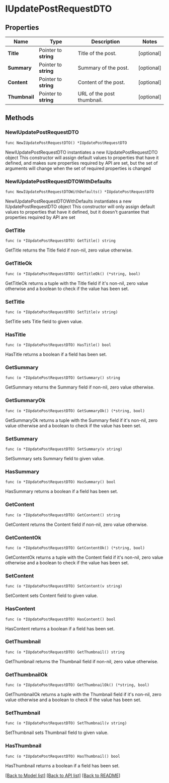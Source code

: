 # IUpdatePostRequestDTO

## Properties

Name | Type | Description | Notes
------------ | ------------- | ------------- | -------------
**Title** | Pointer to **string** | Title of the post. | [optional] 
**Summary** | Pointer to **string** | Summary of the post. | [optional] 
**Content** | Pointer to **string** | Content of the post. | [optional] 
**Thumbnail** | Pointer to **string** | URL of the post thumbnail. | [optional] 

## Methods

### NewIUpdatePostRequestDTO

`func NewIUpdatePostRequestDTO() *IUpdatePostRequestDTO`

NewIUpdatePostRequestDTO instantiates a new IUpdatePostRequestDTO object
This constructor will assign default values to properties that have it defined,
and makes sure properties required by API are set, but the set of arguments
will change when the set of required properties is changed

### NewIUpdatePostRequestDTOWithDefaults

`func NewIUpdatePostRequestDTOWithDefaults() *IUpdatePostRequestDTO`

NewIUpdatePostRequestDTOWithDefaults instantiates a new IUpdatePostRequestDTO object
This constructor will only assign default values to properties that have it defined,
but it doesn't guarantee that properties required by API are set

### GetTitle

`func (o *IUpdatePostRequestDTO) GetTitle() string`

GetTitle returns the Title field if non-nil, zero value otherwise.

### GetTitleOk

`func (o *IUpdatePostRequestDTO) GetTitleOk() (*string, bool)`

GetTitleOk returns a tuple with the Title field if it's non-nil, zero value otherwise
and a boolean to check if the value has been set.

### SetTitle

`func (o *IUpdatePostRequestDTO) SetTitle(v string)`

SetTitle sets Title field to given value.

### HasTitle

`func (o *IUpdatePostRequestDTO) HasTitle() bool`

HasTitle returns a boolean if a field has been set.

### GetSummary

`func (o *IUpdatePostRequestDTO) GetSummary() string`

GetSummary returns the Summary field if non-nil, zero value otherwise.

### GetSummaryOk

`func (o *IUpdatePostRequestDTO) GetSummaryOk() (*string, bool)`

GetSummaryOk returns a tuple with the Summary field if it's non-nil, zero value otherwise
and a boolean to check if the value has been set.

### SetSummary

`func (o *IUpdatePostRequestDTO) SetSummary(v string)`

SetSummary sets Summary field to given value.

### HasSummary

`func (o *IUpdatePostRequestDTO) HasSummary() bool`

HasSummary returns a boolean if a field has been set.

### GetContent

`func (o *IUpdatePostRequestDTO) GetContent() string`

GetContent returns the Content field if non-nil, zero value otherwise.

### GetContentOk

`func (o *IUpdatePostRequestDTO) GetContentOk() (*string, bool)`

GetContentOk returns a tuple with the Content field if it's non-nil, zero value otherwise
and a boolean to check if the value has been set.

### SetContent

`func (o *IUpdatePostRequestDTO) SetContent(v string)`

SetContent sets Content field to given value.

### HasContent

`func (o *IUpdatePostRequestDTO) HasContent() bool`

HasContent returns a boolean if a field has been set.

### GetThumbnail

`func (o *IUpdatePostRequestDTO) GetThumbnail() string`

GetThumbnail returns the Thumbnail field if non-nil, zero value otherwise.

### GetThumbnailOk

`func (o *IUpdatePostRequestDTO) GetThumbnailOk() (*string, bool)`

GetThumbnailOk returns a tuple with the Thumbnail field if it's non-nil, zero value otherwise
and a boolean to check if the value has been set.

### SetThumbnail

`func (o *IUpdatePostRequestDTO) SetThumbnail(v string)`

SetThumbnail sets Thumbnail field to given value.

### HasThumbnail

`func (o *IUpdatePostRequestDTO) HasThumbnail() bool`

HasThumbnail returns a boolean if a field has been set.


[[Back to Model list]](../README.md#documentation-for-models) [[Back to API list]](../README.md#documentation-for-api-endpoints) [[Back to README]](../README.md)


